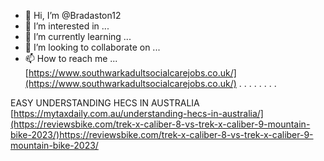 - 👋 Hi, I’m @Bradaston12
- 👀 I’m interested in ...
- 🌱 I’m currently learning ...
- 💞️ I’m looking to collaborate on ...
- 📫 How to reach me ...
<a>[https://www.southwarkadultsocialcarejobs.co.uk/](https://www.southwarkadultsocialcarejobs.co.uk/)</a>
.
.
.
.
.
.
.
.



EASY UNDERSTANDING HECS IN AUSTRALIA 
<a>[https://mytaxdaily.com.au/understanding-hecs-in-australia/](https://reviewsbike.com/trek-x-caliber-8-vs-trek-x-caliber-9-mountain-bike-2023/)https://reviewsbike.com/trek-x-caliber-8-vs-trek-x-caliber-9-mountain-bike-2023/</a>

